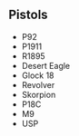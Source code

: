 ## Pistols

- P92  
- P1911  
- R1895  
- Desert Eagle  
- Glock 18  
- Revolver  
- Skorpion  
- P18C  
- M9  
- USP
